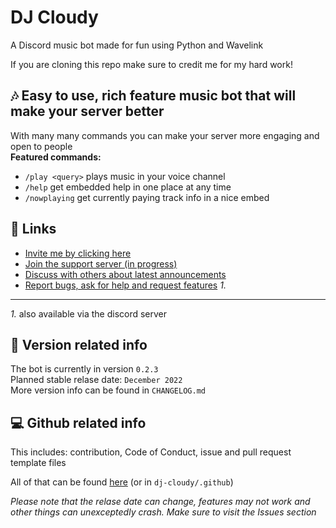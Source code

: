 # DJ Cloudy 
A Discord music bot made for fun using Python and Wavelink

If you are cloning this repo make sure to credit me for my hard work!

## 🎶 Easy to use, rich feature music bot that will make your server better
With many many commands you can make your server more engaging and open to people <br>
 **Featured commands:**
* `/play <query>` plays music in your voice channel
* `/help` get embedded help in one place at any time
* `/nowplaying` get currently paying track info in a nice embed

## 🔗 Links
* [Invite me by clicking here](https://discord.com/api/oauth2/authorize?client_id=1024303533685751868&permissions=962676125504&scope=bot%20applications.commands)
* [Join the support server (in progress)](https://discord.com)
* [Discuss with others about latest announcements](https://github.com/konradsic/dj-cloudy/discussions) 
* [Report bugs, ask for help and request features](https://github.com/konradsic/dj-cloudy/issues) *1.*
---
*1.* also available via the discord server

## 📝 Version related info
The bot is currently in version `0.2.3` <br/>
Planned stable relase date: `December 2022` <br/>
More version info can be found in `CHANGELOG.md`

## 💻 Github related info
This includes: contribution, Code of Conduct, issue and pull request template files

All of that can be found [here](https://github.com/konradsic/dj-cloudy/tree/main/.github) (or in `dj-cloudy/.github`)


*Please note that the relase date can change, features may not work and other things can unexceptedly crash. Make sure to visit the Issues section*
